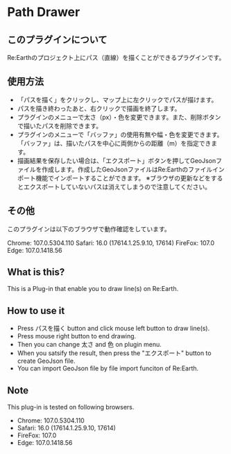 # Path Drawer


## このプラグインについて

Re:Earthのプロジェクト上にパス（直線）を描くことができるプラグインです。

## 使用方法

- 「パスを描く」をクリックし、マップ上に左クリックでパスが描けます。
- パスを描き終わったあと、右クリックで描画を終了します。
- プラグインのメニューで太さ（px）・色を変更できます。また、削除ボタンで描いたパスを削除できます。
- プラグインのメニューで「バッファ」の使用有無や幅・色を変更できます。「バッファ」は、描いたパスを中心に両側からの距離（m）を指定できます。
- 描画結果を保存したい場合は、「エクスポート」ボタンを押してGeoJsonファイルを作成します。作成したGeoJsonファイルはRe:Earthのファイルインポート機能でインポートすることができます。
※ブラウザの更新などをするとエクスポートしていないパスは消えてしまうので注意してください。

## その他

このプラグインは以下のブラウザで動作確認をしています。

Chrome: 107.0.5304.110
Safari: 16.0 (17614.1.25.9.10, 17614)
FireFox: 107.0
Edge: 107.0.1418.56


## What is this?
This is a Plug-in that enable you to draw line(s) on Re:Earth.

## How to use it
- Press パスを描く button and click mouse left button to draw line(s).
- Press mouse right button to end drawing.
- Then you can change 太さ and 色 on plugin menu.
- When you satsify the result, then press the "エクスポート" button to create GeoJson file.
- You can import GeoJson file by file import funciton of Re:Earth.

## Note
This plug-in is tested on following browsers.
- Chrome:  107.0.5304.110
- Safari:  16.0 (17614.1.25.9.10, 17614)
- FireFox: 107.0
- Edge:    107.0.1418.56
